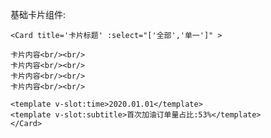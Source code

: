 <!--
 * @desc: 
 * @author: zhangxin
 * @Date: 2020-08-28 13:44:00
 * @LastEditors: zhangxin
 * @LastEditTime: 2020-09-01 15:30:45
-->
基础卡片组件:

```vue live
<Card title='卡片标题' :select="['全部','单一']" >

卡片内容<br/><br/>
卡片内容<br/><br/>
卡片内容<br/><br/>
卡片内容<br/><br/>

<template v-slot:time>2020.01.01</template>
<template v-slot:subtitle>首次加油订单量占比:53%</template>
</Card>
```
